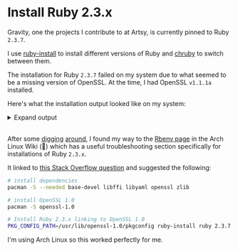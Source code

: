 # Install Ruby 2.3.x

Gravity, one the projects I contribute to at Artsy, is currently pinned to Ruby
`2.3.7`.

I use [ruby-install][] to install different versions of Ruby and [chruby][] to
switch between them.

The installation for Ruby `2.3.7` failed on my system due to what seemed to be a
missing version of OpenSSL. At the time, I had OpenSSL `v1.1.1a` installed.

Here's what the installation output looked like on my system:

<details><summary>Expand output</summary>
<p>

```bash
$ ruby-install ruby 2.3.7
# --- SNIP ---
make[2]: Entering directory '/home/devon/src/ruby-2.3.7/ext/openssl'
compiling openssl_missing.c
In file included from openssl_missing.c:21:
openssl_missing.h:78:35: error: macro "EVP_MD_CTX_create" passed 1 arguments, but takes just 0
 EVP_MD_CTX *EVP_MD_CTX_create(void);
                                   ^
In file included from /usr/include/openssl/x509.h:18,
                 from /usr/include/openssl/x509_vfy.h:17,
                 from openssl_missing.c:15:
openssl_missing.h:82:6: error: expected declaration specifiers or ‘...’ before ‘(’ token
 void EVP_MD_CTX_init(EVP_MD_CTX *ctx);
      ^~~~~~~~~~~~~~~
openssl_missing.h:90:6: error: expected declaration specifiers or ‘...’ before ‘(’ token
 void EVP_MD_CTX_destroy(EVP_MD_CTX *ctx);
      ^~~~~~~~~~~~~~~~~~
openssl_missing.c:39:23: error: macro "EVP_MD_CTX_create" passed 1 arguments, but takes just 0
 EVP_MD_CTX_create(void)
                       ^
openssl_missing.c:40:1: error: expected ‘=’, ‘,’, ‘;’, ‘asm’ or ‘__attribute__’ before ‘{’ token
 {
 ^
openssl_missing.c: In function ‘EVP_MD_CTX_cleanup’:
openssl_missing.c:55:27: error: invalid application of ‘sizeof’ to incomplete type ‘EVP_MD_CTX’ {aka ‘struct evp_md_ctx_st’}
     memset(ctx, 0, sizeof(EVP_MD_CTX));
                           ^~~~~~~~~~
In file included from /usr/include/openssl/x509.h:18,
                 from /usr/include/openssl/x509_vfy.h:17,
                 from openssl_missing.c:15:
openssl_missing.c: At top level:
openssl_missing.c:63:1: error: expected declaration specifiers or ‘...’ before ‘(’ token
 EVP_MD_CTX_destroy(EVP_MD_CTX *ctx)
 ^~~~~~~~~~~~~~~~~~
openssl_missing.c:72:1: error: expected declaration specifiers or ‘...’ before ‘(’ token
 EVP_MD_CTX_init(EVP_MD_CTX *ctx)
 ^~~~~~~~~~~~~~~
openssl_missing.c: In function ‘HMAC_CTX_init’:
openssl_missing.c:82:25: error: dereferencing pointer to incomplete type ‘HMAC_CTX’ {aka ‘struct hmac_ctx_st’}
     EVP_MD_CTX_init(&ctx->i_ctx);
                         ^~
openssl_missing.c: In function ‘HMAC_CTX_cleanup’:
openssl_missing.c:95:27: error: invalid application of ‘sizeof’ to incomplete type ‘HMAC_CTX’ {aka ‘struct hmac_ctx_st’}
     memset(ctx, 0, sizeof(HMAC_CTX));
                           ^~~~~~~~
make[2]: *** [Makefile:302: openssl_missing.o] Error 1
make[2]: Leaving directory '/home/devon/src/ruby-2.3.7/ext/openssl'
make[1]: *** [exts.mk:212: ext/openssl/all] Error 2
make[1]: Leaving directory '/home/devon/src/ruby-2.3.7'
make: *** [uncommon.mk:203: build-ext] Error 2
!!! Compiling ruby 2.3.7 failed!
```
</p>
</details>
<br/>

After some [digging](https://github.com/rvm/rvm/issues/3862)
[around](https://github.com/rvm/rvm/issues/3862), I found my way to the [Rbenv
page](https://wiki.archlinux.org/index.php/Rbenv#Ruby_2.3.x) in the Arch Linux
Wiki (:tada:) which has a useful troubleshooting section specifically for
installations of Ruby `2.3.x`.

It linked to [this Stack Overflow question][so-question] and suggested the
following:

```bash
# install dependencies
pacman -S --needed base-devel libffi libyaml openssl zlib

# install OpenSSL 1.0
pacman -S openssl-1.0

# Install Ruby 2.3.x linking to OpenSSL 1.0
PKG_CONFIG_PATH=/usr/lib/openssl-1.0/pkgconfig ruby-install ruby 2.3.7
```

I'm using Arch Linux so this worked perfectly for me.

[chruby]: https://github.com/postmodern/chruby
[ruby-install]: https://github.com/postmodern/ruby-install
[so-question]: https://stackoverflow.com/questions/44116005/openssl-error-installing-ruby-2-1-x-and-2-3-x-on-archlinux-with-ruby-install-rub
